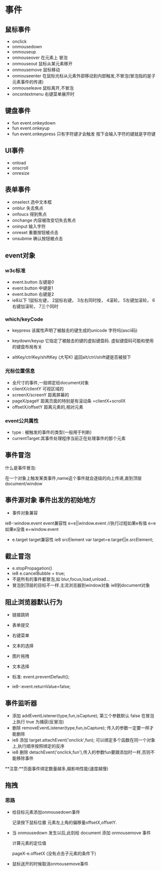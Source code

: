 # 事件

## 鼠标事件

- onclick
- onmousedown
- onmouseup
- onmouseover 在元素上 冒泡
- onmouseout 鼠标从某元素移开
- onmousemove 鼠标移动
- onmouseenter 在鼠标光标从元素外部移动到内部触发,不冒泡(冒泡指的是子元素事件的传递)
- onmouseleave 鼠标离开,不冒泡
- oncontextmenu 右键菜单展开时

## 键盘事件

- fun event.onkeydown
- fun event.onkeyup
- fun event.onkeypress 只有字符键才会触发  按下会输入字符的键就是字符键

## UI事件

- onload
- onscroll
- onresize

## 表单事件

- onselect 选中文本框
- onblur    失去焦点
- onfoucs   得到焦点
- onchange  内容被改变切失去焦点
- oninput   输入字符
- onreset   重置按钮被点击
- onsubmie  确认按钮被点击

## event对象

### w3c标准

- event.button 左键是0
- event.button 中键是1
- event.button 右键是2
- ie8以下 1鼠标左键， 2鼠标右键， 3左右同时按， 4滚轮， 5左键加滚轮， 6右键加滚轮， 7三个同时

### which/keyCode

- keypress 该属性声明了被敲击的键生成的unicode 字符吗(ascii码)
- keydown/keyup 它指定了被敲击的键的虚拟键盘码. 虚拟键盘码可能和使用的键盘布局有关

- altKey/ctrlKey/shiftKey (大写K) 返回alt/ctrl/shift键是否被按下

### 光标位置信息

- 全尺寸的事件,一般绑定给document对象
- clientX/clientY   可视区域的
- screenX/screenY  距离屏幕的
- pageX/pageY       距离页面的特别是有滚动条 =clientX+scrollX
- offsetX/offsetY   距离元素的,相对元素

### event公共属性

- type : 被触发的事件的类型(一般用于判断)
- currentTarget:其事件处理程序当前正在处理事件的那个元素

## 事件冒泡

什么是事件冒泡:

在一个对象上触发某类事件,name这个事件就会逐级的向上传递,直到顶层document/window

## 事件源对象 事件出发的初始地方

- 事件对象兼容

 ie8-:window.event  event兼容性
 e=e||window.event //执行过程如果e有值 e=e 如果e没值 e=window.event
- e.target target兼容性
 ie8 srcElement
 var target=e.target||e.srcElement;

## 截止冒泡

- e.stopPropagation()
- ie8 e.cancelBubble = true;
- 不是所有的事件都冒泡,如 blur,focus,load,unload...
- 冒泡到顶层的目标不一样.主流浏览器到window对象 ie8到document对象

## 阻止浏览器默认行为

- 链接跳转
- 表单提交
- 右键菜单
- 文本的选择
- 图片拖拽
- 文本选择

- 标准: event.preventDefault();
- ie8-:event.returnValue=false;

## 事件监听器

- 添加 addEventListener(type,fun,isCapture); 第三个参数默认 false 在冒泡上执行 true 为捕获(反冒泡)
- 删除 removeEventListener(type,fun,isCapture); 传入的参数一定要一样才能删除
- ie8 添加 target.attachEvent('onclick',fun); 可以绑定多个函数在同一个对象上,执行顺序按照绑定的反序
- ie8 删除 detachEvent('onclick,fun'),传入的参数fun要跟添加时一样,否则不能移除事件

**注意:**页面事件绑定数量越多,越影响性能(速度越慢)

## 拖拽

### 思路

- 给目标元素添加onmousedown事件

    记录按下鼠标位置 元素左上角的偏移量offsetX,offsetY.
- 当 onmousedown 发生以后,此刻给 document 添加 onmousemove 事件

    计算元素的定位值

    pageX-e.offsetX (没有点击子元素的条件下)
- 鼠标送开的时候取消onmousemove事件
